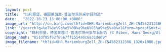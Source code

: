 ```yaml
---
layout: post
title:  "玛利恩堡，德国莱茵兰-普法尔茨州采尔县附近"
date:   "2022-10-23 16:00:00 +0800"
image_url: "http://cn.bing.com/th?id=OHR.MarienburgZell_ZH-CN4562312386_1920x1080.jpg&rf=LaDigue_1920x1080.jpg&pid=hp"
link: "/search?q=%e7%8e%9b%e5%88%a9%e6%81%a9%e5%a0%a1&form=hpcapt&mkt=zh-cn"
copyright: "玛利恩堡，德国莱茵兰-普法尔茨州采尔县附近 (© Eiben, Hans Georg/Alamy)"
image_hash: "851df85f62f86e7ff1554a0c6a31de09"
image_filename: "th?id=OHR.MarienburgZell_ZH-CN4562312386_1920x1080.jpg&rf=LaDigue_1920x1080.jpg&pid=hp"
---
```

